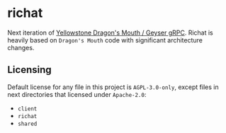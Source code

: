 # richat

Next iteration of [Yellowstone Dragon's Mouth / Geyser gRPC](https://github.com/rpcpool/yellowstone-grpc). Richat is heavily based on `Dragon's Mouth` code with significant architecture changes.

## Licensing

Default license for any file in this project is `AGPL-3.0-only`, except files in next directories that licensed under `Apache-2.0`:

- `client`
- `richat`
- `shared`
